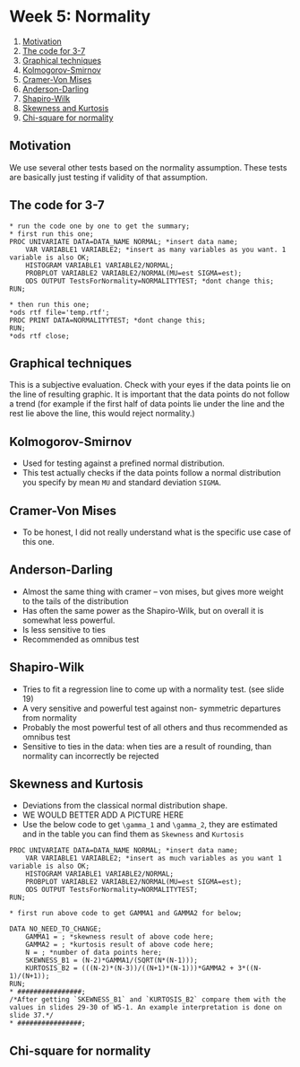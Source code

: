 # Week 5: Normality

1. [Motivation](#motivation)
2. [The code for 3-7](#code)
3. [Graphical techniques](#graph)
4. [Kolmogorov-Smirnov](#kolmo)
5. [Cramer-Von Mises](#cramer)
6. [Anderson-Darling](#anderson)
7. [Shapiro-Wilk](#shapiro)
8. [Skewness and Kurtosis](#skew)
9. [Chi-square for normality](#chi)

## Motivation <a name="motivation"></a>
We use several other tests based on the normality assumption. These tests are basically just testing if validity of that assumption.

## The code for 3-7 <a name="code"></a>
```
* run the code one by one to get the summary;
* first run this one;
PROC UNIVARIATE DATA=DATA_NAME NORMAL; *insert data name;
	VAR VARIABLE1 VARIABLE2; *insert as many variables as you want. 1 variable is also OK;
	HISTOGRAM VARIABLE1 VARIABLE2/NORMAL;
	PROBPLOT VARIABLE2 VARIABLE2/NORMAL(MU=est SIGMA=est);
	ODS OUTPUT TestsForNormality=NORMALITYTEST; *dont change this;
RUN;

* then run this one;
*ods rtf file='temp.rtf';
PROC PRINT DATA=NORMALITYTEST; *dont change this;
RUN;
*ods rtf close;
```

## Graphical techniques <a name="graph"></a>
This is a subjective evaluation. Check with your eyes if the data points lie on the line of resulting graphic. It is important that the data points do not follow a trend (for example if the first half of data points lie under the line and the rest lie above the line, this would reject normality.)

## Kolmogorov-Smirnov <a name="kolmo"></a>
- Used for testing against a prefined normal distribution.
- This test actually checks if the data points follow a normal distribution you specify by mean `MU` and standard deviation `SIGMA`.

## Cramer-Von Mises <a name="cramer"></a>
- To be honest, I did not really understand what is the specific use case of this one.

## Anderson-Darling <a name="anderson"></a>
- Almost the same thing with cramer – von mises, but gives more weight to the tails of the distribution
- Has often the same power as the Shapiro-Wilk, but on overall it is somewhat less powerful.
- Is less sensitive to ties
- Recommended as omnibus test

## Shapiro-Wilk <a name="shapiro"></a>
- Tries to fit a regression line to come up with a normality test. (see slide 19)
- A very sensitive and powerful test against non- symmetric departures from normality 
- Probably the most powerful test of all others and thus recommended as omnibus test 
- Sensitive to ties in the data: when ties are a result of rounding, than normality can incorrectly be rejected

## Skewness and Kurtosis <a name="skew"></a>
- Deviations from the classical normal distribution shape.
- WE WOULD BETTER ADD A PICTURE HERE
- Use the below code to get `\gamma_1` and `\gamma_2`, they are estimated and in the table you can find them as `Skewness` and `Kurtosis`
```
PROC UNIVARIATE DATA=DATA_NAME NORMAL; *insert data name;
	VAR VARIABLE1 VARIABLE2; *insert as much variables as you want 1 variable is also OK;
	HISTOGRAM VARIABLE1 VARIABLE2/NORMAL;
	PROBPLOT VARIABLE2 VARIABLE2/NORMAL(MU=est SIGMA=est);
	ODS OUTPUT TestsForNormality=NORMALITYTEST;
RUN;

* first run above code to get GAMMA1 and GAMMA2 for below;

DATA NO_NEED_TO_CHANGE;
	GAMMA1 = ; *skewness result of above code here;
	GAMMA2 = ; *kurtosis result of above code here;
	N = ; *number of data points here;
	SKEWNESS_B1 = (N-2)*GAMMA1/(SQRT(N*(N-1)));
	KURTOSIS_B2 = (((N-2)*(N-3))/((N+1)*(N-1)))*GAMMA2 + 3*((N-1)/(N+1));
RUN;
* ################;
/*After getting `SKEWNESS_B1` and `KURTOSIS_B2` compare them with the values in slides 29-30 of W5-1. An example interpretation is done on slide 37.*/
* ################;
```

## Chi-square for normality <a name="chi"></a>
